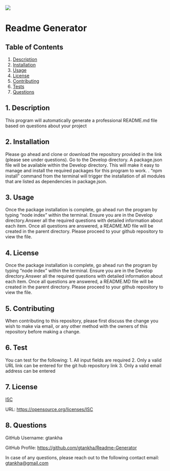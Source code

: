 
  ![](https://img.shields.io/badge/License-ISC-blue.svg)

  # Readme Generator


  ## Table of Contents

  1. [Description](#description)
  2. [Installation](#installation)
  3. [Usage](#usage)
  4. [License](#license)
  5. [Contributing](#contributing)
  6. [Tests](#tests)
  7. [Questions](#questions)


  <a name="description"></a>
  ## 1. Description

  This program will automatically generate a professional README.md file based on questions about your project
 
  <a name="installation"></a> 
  ## 2. Installation

  Please go ahead and clone or download the repository provided in the link (please see under questions). Go to the Develop directory. A package.json file will be available within the Develop directory. This will make it easy to manage and install the required packages for this program to work. . “npm install” command from the terminal will trigger the installation of all modules that are listed as dependencies in package.json.

  <a name="usage"></a> 
  ## 3. Usage

  Once the package installation is complete, go ahead run the program by typing “node index” within the terminal. Ensure you are in the Develop directory.Answer all the required questions with detailed information about each item. Once all questions are answered, a README.MD file will be created in the parent directory. Please proceed to your github repository to view the file. 

  <a name="license"></a> 
  ## 4. License
  
  Once the package installation is complete, go ahead run the program by typing “node index” within the terminal. Ensure you are in the Develop directory.Answer all the required questions with detailed information about each item. Once all questions are answered, a README.MD file will be created in the parent directory. Please proceed to your github repository to view the file. 

  <a name="contributing"></a>
  ## 5. Contributing
    
  When contributing to this repository, please first discuss the change you wish to make via email, or any other method with the owners of this repository before making a change.

  <a name="tests"></a> 
  ## 6. Test
      
  You can test for the following: 1. All input fields are required 2. Only a valid URL link can be entered for the git hub repository link 3. Only a valid email address can be entered

  <a name="license"></a> 
  ## 7. License
      
  [ISC](https://opensource.org/licenses/ISC)

  URL: https://opensource.org/licenses/ISC

  <a name="questions"></a> 
  ## 8. Questions
  
  GitHub Username: gtankha

  GitHub Profile: https://github.com/gtankha/Readme-Generator
  
  In case of any questions, please reach out to the following contact email: gtankha@gmail.com

